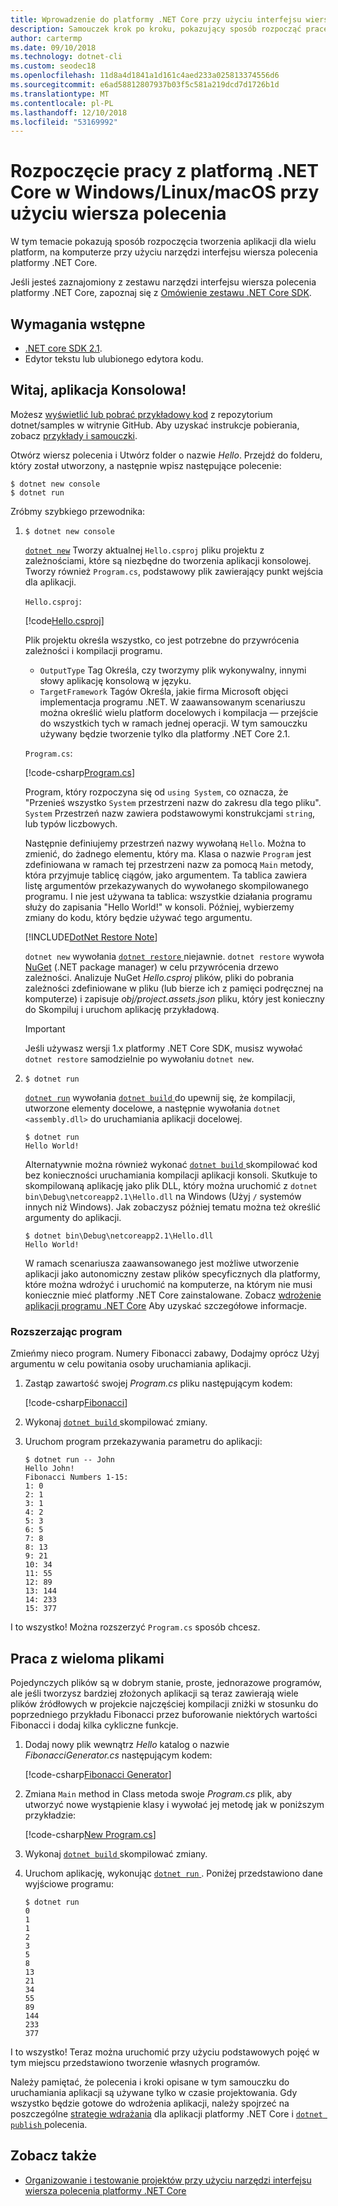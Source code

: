 ```yaml
---
title: Wprowadzenie do platformy .NET Core przy użyciu interfejsu wiersza polecenia
description: Samouczek krok po kroku, pokazujący sposób rozpocząć pracę z platformą .NET Core w Windows, Linux lub macOS przy użyciu interfejsu wiersza polecenia (CLI) platformy .NET Core.
author: cartermp
ms.date: 09/10/2018
ms.technology: dotnet-cli
ms.custom: seodec18
ms.openlocfilehash: 11d8a4d1841a1d161c4aed233a025813374556d6
ms.sourcegitcommit: e6ad58812807937b03f5c581a219dcd7d1726b1d
ms.translationtype: MT
ms.contentlocale: pl-PL
ms.lasthandoff: 12/10/2018
ms.locfileid: "53169992"
---
```

# <a name="getting-started-with-net-core-on-windowslinuxmacos-using-the-command-line"></a>Rozpoczęcie pracy z platformą .NET Core w Windows/Linux/macOS przy użyciu wiersza polecenia

W tym temacie pokazują sposób rozpoczęcia tworzenia aplikacji dla wielu platform, na komputerze przy użyciu narzędzi interfejsu wiersza polecenia platformy .NET Core.

Jeśli jesteś zaznajomiony z zestawu narzędzi interfejsu wiersza polecenia platformy .NET Core, zapoznaj się z [Omówienie zestawu .NET Core SDK](../tools/index.md).

## <a name="prerequisites"></a>Wymagania wstępne

- [.NET core SDK 2.1](https://www.microsoft.com/net/download/core).
- Edytor tekstu lub ulubionego edytora kodu.

## <a name="hello-console-app"></a>Witaj, aplikacja Konsolowa!

Możesz [wyświetlić lub pobrać przykładowy kod](https://github.com/dotnet/samples/tree/master/core/console-apps/HelloMsBuild) z repozytorium dotnet/samples w witrynie GitHub. Aby uzyskać instrukcje pobierania, zobacz [przykłady i samouczki](../../samples-and-tutorials/index.md#viewing-and-downloading-samples).

Otwórz wiersz polecenia i Utwórz folder o nazwie *Hello*. Przejdź do folderu, który został utworzony, a następnie wpisz następujące polecenie:

```console
$ dotnet new console
$ dotnet run
```

Zróbmy szybkiego przewodnika:

1. `$ dotnet new console`

   [`dotnet new`](../tools/dotnet-new.md) Tworzy aktualnej `Hello.csproj` pliku projektu z zależnościami, które są niezbędne do tworzenia aplikacji konsolowej.  Tworzy również `Program.cs`, podstawowy plik zawierający punkt wejścia dla aplikacji.

   `Hello.csproj`:

   [!code[Hello.csproj](../../../samples/core/console-apps/HelloMsBuild/Hello.csproj)]

   Plik projektu określa wszystko, co jest potrzebne do przywrócenia zależności i kompilacji programu.

   * `OutputType` Tag Określa, czy tworzymy plik wykonywalny, innymi słowy aplikację konsolową w języku.
   * `TargetFramework` Tagów Określa, jakie firma Microsoft objęci implementacja programu .NET. W zaawansowanym scenariuszu można określić wielu platform docelowych i kompilacja — przejście do wszystkich tych w ramach jednej operacji. W tym samouczku używany będzie tworzenie tylko dla platformy .NET Core 2.1.

   `Program.cs`:

   [!code-csharp[Program.cs](../../../samples/core/console-apps/HelloMsBuild/Program.cs)]

   Program, który rozpoczyna się od `using System`, co oznacza, że "Przenieś wszystko `System` przestrzeni nazw do zakresu dla tego pliku". `System` Przestrzeń nazw zawiera podstawowymi konstrukcjami `string`, lub typów liczbowych.

   Następnie definiujemy przestrzeń nazwy wywołaną `Hello`. Można to zmienić, do żadnego elementu, który ma. Klasa o nazwie `Program` jest zdefiniowana w ramach tej przestrzeni nazw za pomocą `Main` metody, która przyjmuje tablicę ciągów, jako argumentem. Ta tablica zawiera listę argumentów przekazywanych do wywołanego skompilowanego programu. I nie jest używana ta tablica: wszystkie działania programu służy do zapisania "Hello World!" w konsoli. Później, wybierzemy zmiany do kodu, który będzie używać tego argumentu.

   [!INCLUDE[DotNet Restore Note](~/includes/dotnet-restore-note.md)]

   `dotnet new` wywołania [ `dotnet restore` ](../tools/dotnet-restore.md) niejawnie. `dotnet restore` wywoła [NuGet](https://www.nuget.org/) (.NET package manager) w celu przywrócenia drzewo zależności. Analizuje NuGet *Hello.csproj* plików, pliki do pobrania zależności zdefiniowane w pliku (lub bierze ich z pamięci podręcznej na komputerze) i zapisuje *obj/project.assets.json* pliku, który jest konieczny do Skompiluj i uruchom aplikację przykładową. 
   
   > [!IMPORTANT]
   > Jeśli używasz wersji 1.x platformy .NET Core SDK, musisz wywołać `dotnet restore` samodzielnie po wywołaniu `dotnet new`.

2. `$ dotnet run`

   [`dotnet run`](../tools/dotnet-run.md) wywołania [ `dotnet build` ](../tools/dotnet-build.md) do upewnij się, że kompilacji, utworzone elementy docelowe, a następnie wywołania `dotnet <assembly.dll>` do uruchamiania aplikacji docelowej.

    ```console
    $ dotnet run
    Hello World!
    ```

    Alternatywnie można również wykonać [ `dotnet build` ](../tools/dotnet-build.md) skompilować kod bez konieczności uruchamiania kompilacji aplikacji konsoli. Skutkuje to skompilowaną aplikację jako plik DLL, który można uruchomić z `dotnet bin\Debug\netcoreapp2.1\Hello.dll` na Windows (Użyj `/` systemów innych niż Windows). Jak zobaczysz później tematu można też określić argumenty do aplikacji.
    ```console
    $ dotnet bin\Debug\netcoreapp2.1\Hello.dll
    Hello World!
    ```

    W ramach scenariusza zaawansowanego jest możliwe utworzenie aplikacji jako autonomiczny zestaw plików specyficznych dla platformy, które można wdrożyć i uruchomić na komputerze, na którym nie musi koniecznie mieć platformy .NET Core zainstalowane. Zobacz [wdrożenie aplikacji programu .NET Core](../deploying/index.md) Aby uzyskać szczegółowe informacje.

### <a name="augmenting-the-program"></a>Rozszerzając program

Zmieńmy nieco program. Numery Fibonacci zabawy, Dodajmy oprócz Użyj argumentu w celu powitania osoby uruchamiania aplikacji.

1. Zastąp zawartość swojej *Program.cs* pliku następującym kodem:

   [!code-csharp[Fibonacci](../../../samples/core/console-apps/fibonacci-msbuild/Program.cs)]

2. Wykonaj [ `dotnet build` ](../tools/dotnet-build.md) skompilować zmiany.

3. Uruchom program przekazywania parametru do aplikacji:

   ```console
   $ dotnet run -- John
   Hello John!
   Fibonacci Numbers 1-15:
   1: 0
   2: 1
   3: 1
   4: 2
   5: 3
   6: 5
   7: 8
   8: 13
   9: 21
   10: 34
   11: 55
   12: 89
   13: 144
   14: 233
   15: 377
   ```

I to wszystko!  Można rozszerzyć `Program.cs` sposób chcesz.

## <a name="working-with-multiple-files"></a>Praca z wieloma plikami

Pojedynczych plików są w dobrym stanie, proste, jednorazowe programów, ale jeśli tworzysz bardziej złożonych aplikacji są teraz zawierają wiele plików źródłowych w projekcie najczęściej kompilacji zniżki w stosunku do poprzedniego przykładu Fibonacci przez buforowanie niektórych wartości Fibonacci i dodaj kilka cykliczne funkcje.

1. Dodaj nowy plik wewnątrz *Hello* katalog o nazwie *FibonacciGenerator.cs* następującym kodem:

   [!code-csharp[Fibonacci Generator](../../../samples/core/console-apps/FibonacciBetterMsBuild/FibonacciGenerator.cs)]

2. Zmiana `Main` method in Class metoda swoje *Program.cs* plik, aby utworzyć nowe wystąpienie klasy i wywołać jej metodę jak w poniższym przykładzie:

   [!code-csharp[New Program.cs](../../../samples/core/console-apps/FibonacciBetterMsBuild/Program.cs)]

3. Wykonaj [ `dotnet build` ](../tools/dotnet-build.md) skompilować zmiany.

4. Uruchom aplikację, wykonując [ `dotnet run` ](../tools/dotnet-run.md). Poniżej przedstawiono dane wyjściowe programu:

   ```console
   $ dotnet run
   0
   1
   1
   2
   3
   5
   8
   13
   21
   34
   55
   89
   144
   233
   377
   ```

I to wszystko! Teraz można uruchomić przy użyciu podstawowych pojęć w tym miejscu przedstawiono tworzenie własnych programów.

Należy pamiętać, że polecenia i kroki opisane w tym samouczku do uruchamiania aplikacji są używane tylko w czasie projektowania. Gdy wszystko będzie gotowe do wdrożenia aplikacji, należy spojrzeć na poszczególne [strategie wdrażania](../deploying/index.md) dla aplikacji platformy .NET Core i [ `dotnet publish` ](../tools/dotnet-publish.md) polecenia.

## <a name="see-also"></a>Zobacz także

* [Organizowanie i testowanie projektów przy użyciu narzędzi interfejsu wiersza polecenia platformy .NET Core](testing-with-cli.md)
